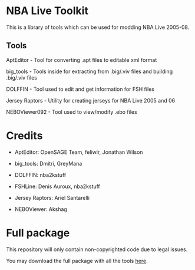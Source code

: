 # NBA Live Toolkit

This is a library of tools which can be used for modding NBA Live 2005-08.

## Tools

AptEditor - Tool for converting .apt files to editable xml format

big_tools - Tools inside for extracting from .big/.viv files and building .big/.viv files

DOLFFIN - Tool used to edit and get information for FSH files

Jersey Raptors - Utility for creating jerseys for NBA Live 2005 and 06

NEBOViewer092 - Tool used to view/modify .ebo files

# Credits

- AptEditor: OpenSAGE Team, feliwir, Jonathan Wilson

- big_tools: Dmitri, GreyMana

- DOLFFIN: nba2kstuff

- FSHLine: Denis Auroux, nba2kstuff

- Jersey Raptors: Ariel Santarelli

- NEBOViewer: Akshag

# Full package

This repository will only contain non-copyrighted code due to legal issues.

You may download the full package with all the tools [here](https://mega.nz/file/fc5w3SpS#HYVecXFmm0oYEFWspQyj80UBXr81mpbXzIEf0iRcGU0).
